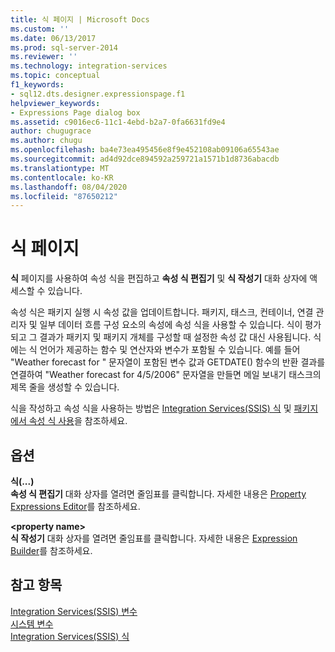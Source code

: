 ```yaml
---
title: 식 페이지 | Microsoft Docs
ms.custom: ''
ms.date: 06/13/2017
ms.prod: sql-server-2014
ms.reviewer: ''
ms.technology: integration-services
ms.topic: conceptual
f1_keywords:
- sql12.dts.designer.expressionspage.f1
helpviewer_keywords:
- Expressions Page dialog box
ms.assetid: c9016ec6-11c1-4ebd-b2a7-0fa6631fd9e4
author: chugugrace
ms.author: chugu
ms.openlocfilehash: ba4e73ea495456e8f9e452108ab09106a65543ae
ms.sourcegitcommit: ad4d92dce894592a259721a1571b1d8736abacdb
ms.translationtype: MT
ms.contentlocale: ko-KR
ms.lasthandoff: 08/04/2020
ms.locfileid: "87650212"
---
```

# <a name="expressions-page"></a>식 페이지
  **식** 페이지를 사용하여 속성 식을 편집하고 **속성 식 편집기** 및 **식 작성기** 대화 상자에 액세스할 수 있습니다.  
  
 속성 식은 패키지 실행 시 속성 값을 업데이트합니다. 패키지, 태스크, 컨테이너, 연결 관리자 및 일부 데이터 흐름 구성 요소의 속성에 속성 식을 사용할 수 있습니다. 식이 평가되고 그 결과가 패키지 및 패키지 개체를 구성할 때 설정한 속성 값 대신 사용됩니다. 식에는 식 언어가 제공하는 함수 및 연산자와 변수가 포함될 수 있습니다. 예를 들어 "Weather forecast for " 문자열이 포함된 변수 값과 GETDATE() 함수의 반환 결과를 연결하여 "Weather forecast for 4/5/2006" 문자열을 만들면 메일 보내기 태스크의 제목 줄을 생성할 수 있습니다.  
  
 식을 작성하고 속성 식을 사용하는 방법은 [Integration Services&#40;SSIS&#41; 식](integration-services-ssis-expressions.md) 및 [패키지에서 속성 식 사용](use-property-expressions-in-packages.md)을 참조하세요.  
  
## <a name="options"></a>옵션  
 **식(...)**  
 **속성 식 편집기** 대화 상자를 열려면 줄임표를 클릭합니다. 자세한 내용은 [Property Expressions Editor](property-expressions-editor.md)를 참조하세요.  
  
 **\<property name>**  
 **식 작성기** 대화 상자를 열려면 줄임표를 클릭합니다. 자세한 내용은 [Expression Builder](expression-builder.md)를 참조하세요.  
  
## <a name="see-also"></a>참고 항목  
 [Integration Services&#40;SSIS&#41; 변수](../integration-services-ssis-variables.md)   
 [시스템 변수](../system-variables.md)   
 [Integration Services&#40;SSIS&#41; 식](integration-services-ssis-expressions.md)  
  
  
